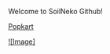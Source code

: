 Welcome to SoilNeko Github!

[Popkart](http://www.popkart.com)

[![Image]](http://bbs.93x.net/data/attachment/forum/201704/25/232430vqvvkq2c92qqzz6k.jpg)
